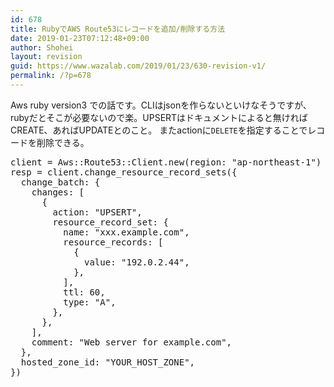 ```yaml
---
id: 678
title: RubyでAWS Route53にレコードを追加/削除する方法
date: 2019-01-23T07:12:48+09:00
author: Shohei
layout: revision
guid: https://www.wazalab.com/2019/01/23/630-revision-v1/
permalink: /?p=678
---
```

Aws ruby version3 での話です。CLIはjsonを作らないといけなそうですが、rubyだとそこが必要ないので楽。UPSERTはドキュメントによると無ければCREATE、あればUPDATEとのこと。
またactionに`DELETE`を指定することでレコードを削除できる。



 
<pre class="lang:ruby decode:true " >client = Aws::Route53::Client.new(region: "ap-northeast-1")
resp = client.change_resource_record_sets({
  change_batch: {
    changes: [
      {
        action: "UPSERT", 
        resource_record_set: {
          name: "xxx.example.com", 
          resource_records: [
            {
              value: "192.0.2.44", 
            }, 
          ], 
          ttl: 60, 
          type: "A", 
        }, 
      }, 
    ], 
    comment: "Web server for example.com", 
  }, 
  hosted_zone_id: "YOUR_HOST_ZONE", 
})</pre> 

